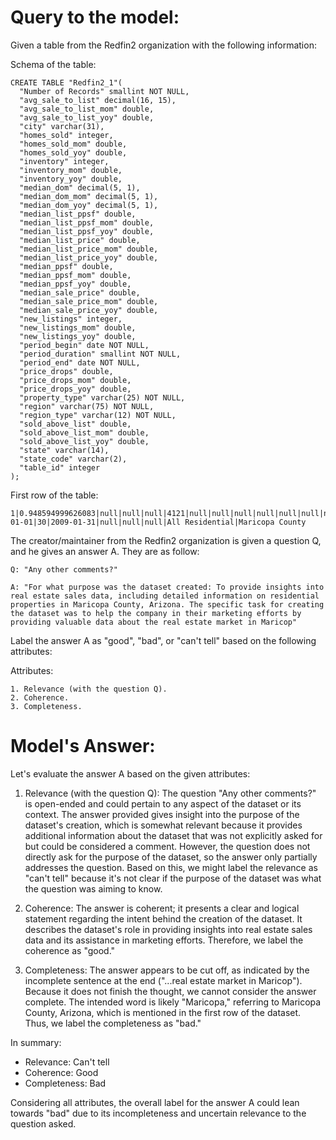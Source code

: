 # Query to the model:
Given a table from the Redfin2 organization with the following information:

Schema of the table:
```
CREATE TABLE "Redfin2_1"(
  "Number of Records" smallint NOT NULL,
  "avg_sale_to_list" decimal(16, 15),
  "avg_sale_to_list_mom" double,
  "avg_sale_to_list_yoy" double,
  "city" varchar(31),
  "homes_sold" integer,
  "homes_sold_mom" double,
  "homes_sold_yoy" double,
  "inventory" integer,
  "inventory_mom" double,
  "inventory_yoy" double,
  "median_dom" decimal(5, 1),
  "median_dom_mom" decimal(5, 1),
  "median_dom_yoy" decimal(5, 1),
  "median_list_ppsf" double,
  "median_list_ppsf_mom" double,
  "median_list_ppsf_yoy" double,
  "median_list_price" double,
  "median_list_price_mom" double,
  "median_list_price_yoy" double,
  "median_ppsf" double,
  "median_ppsf_mom" double,
  "median_ppsf_yoy" double,
  "median_sale_price" double,
  "median_sale_price_mom" double,
  "median_sale_price_yoy" double,
  "new_listings" integer,
  "new_listings_mom" double,
  "new_listings_yoy" double,
  "period_begin" date NOT NULL,
  "period_duration" smallint NOT NULL,
  "period_end" date NOT NULL,
  "price_drops" double,
  "price_drops_mom" double,
  "price_drops_yoy" double,
  "property_type" varchar(25) NOT NULL,
  "region" varchar(75) NOT NULL,
  "region_type" varchar(12) NOT NULL,
  "sold_above_list" double,
  "sold_above_list_mom" double,
  "sold_above_list_yoy" double,
  "state" varchar(14),
  "state_code" varchar(2),
  "table_id" integer
);
```

First row of the table:
```
1|0.948594999626083|null|null|null|4121|null|null|null|null|null|null|null|null|94.6190166069684|null|null|1.68e+05|null|null|76.8839618764241|null|null|137853|null|null|9114|null|null|2009-01-01|30|2009-01-31|null|null|null|All Residential|Maricopa County
```

The creator/maintainer from the Redfin2 organization is given a question Q, and he gives an answer A. They are as follow:

```
Q: "Any other comments?"

A: "For what purpose was the dataset created: To provide insights into real estate sales data, including detailed information on residential properties in Maricopa County, Arizona. The specific task for creating the dataset was to help the company in their marketing efforts by providing valuable data about the real estate market in Maricop"
```

Label the answer A as "good", "bad", or "can't tell" based on the following attributes:

Attributes:
```
1. Relevance (with the question Q).
2. Coherence.
3. Completeness.
```

# Model's Answer:
Let's evaluate the answer A based on the given attributes:

1. Relevance (with the question Q): The question "Any other comments?" is open-ended and could pertain to any aspect of the dataset or its context. The answer provided gives insight into the purpose of the dataset's creation, which is somewhat relevant because it provides additional information about the dataset that was not explicitly asked for but could be considered a comment. However, the question does not directly ask for the purpose of the dataset, so the answer only partially addresses the question. Based on this, we might label the relevance as "can't tell" because it's not clear if the purpose of the dataset was what the question was aiming to know.

2. Coherence: The answer is coherent; it presents a clear and logical statement regarding the intent behind the creation of the dataset. It describes the dataset's role in providing insights into real estate sales data and its assistance in marketing efforts. Therefore, we label the coherence as "good."

3. Completeness: The answer appears to be cut off, as indicated by the incomplete sentence at the end ("...real estate market in Maricop"). Because it does not finish the thought, we cannot consider the answer complete. The intended word is likely "Maricopa," referring to Maricopa County, Arizona, which is mentioned in the first row of the dataset. Thus, we label the completeness as "bad."

In summary:
- Relevance: Can't tell
- Coherence: Good
- Completeness: Bad

Considering all attributes, the overall label for the answer A could lean towards "bad" due to its incompleteness and uncertain relevance to the question asked.
